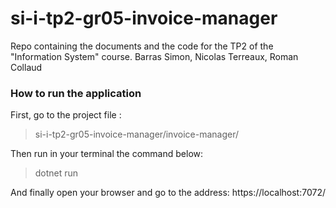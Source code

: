# si-i-tp2-gr05-invoice-manager

Repo containing the documents and the code for the TP2 of the "Information System" course.
Barras Simon, Nicolas Terreaux, Roman Collaud

### How to run the application

First, go to the project file :
> si-i-tp2-gr05-invoice-manager/invoice-manager/
> 

Then run in your terminal the command below:
> dotnet run
>

And finally open your browser and go to the address: https://localhost:7072/